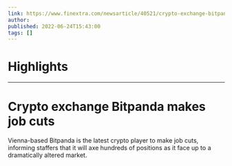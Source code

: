 ```yaml
---
link: https://www.finextra.com/newsarticle/40521/crypto-exchange-bitpanda-makes-job-cuts?utm_medium=rssfinextra&utm_source=finextrafeed
author: 
published: 2022-06-24T15:43:00
tags: []
---
```

# Highlights


---
# Crypto exchange Bitpanda makes job cuts
Vienna-based Bitpanda is the latest crypto player to make job cuts, informing staffers that it will axe hundreds of positions as it face up to a dramatically altered market.